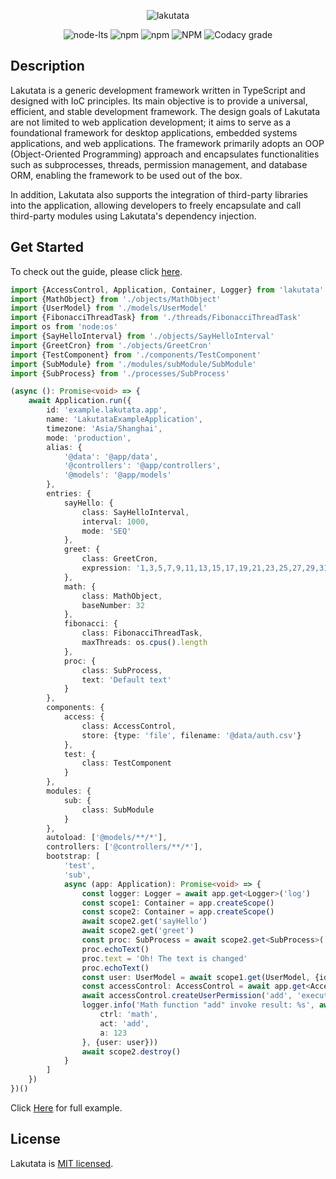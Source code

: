 <div align="center">

![lakutata](https://socialify.git.ci/lakutata/lakutata/image?description=1&descriptionEditable=An%20IoC-based%20universal%20application%20framework&font=Source%20Code%20Pro&forks=1&language=1&logo=https%3A%2F%2Fraw.githubusercontent.com%2Flakutata%2Flakutata%2Fmain%2Fassets%2Flogo.svg&name=1&pattern=Circuit%20Board&stargazers=1&theme=Auto)

</div>

<div align="center">

![node-lts](https://img.shields.io/node/v-lts/lakutata?style=for-the-badge&logo=nodedotjs&color=rgb(128%2C189%2C65))
![npm](https://img.shields.io/npm/v/lakutata?style=for-the-badge&logo=npm&color=rgb(128%2C189%2C65))
![npm](https://img.shields.io/npm/dm/lakutata?style=for-the-badge&logo=npm&color=rgb(128%2C189%2C65))
![NPM](https://img.shields.io/npm/l/lakutata?style=for-the-badge&logo=github&color=rgb(128%2C189%2C65))
![Codacy grade](https://img.shields.io/codacy/grade/0f16d1c355494415ad7733f8f22f7d36?style=for-the-badge&logo=codacy)

</div>

## Description

Lakutata is a generic development framework written in TypeScript and designed with IoC principles. Its main objective
is to provide a universal, efficient, and stable development framework. The design goals of Lakutata are not limited to
web application development; it aims to serve as a foundational framework for desktop applications, embedded systems
applications, and web applications. The framework primarily adopts an OOP (Object-Oriented Programming) approach and
encapsulates functionalities such as subprocesses, threads, permission management, and database ORM, enabling the
framework to be used out of the box.

In addition, Lakutata also supports the integration of third-party libraries into the application, allowing developers
to freely encapsulate and call third-party modules using Lakutata's dependency injection.

## Get Started

To check out the guide, please click [here](docs/Guide.md).

```typescript
import {AccessControl, Application, Container, Logger} from 'lakutata'
import {MathObject} from './objects/MathObject'
import {UserModel} from './models/UserModel'
import {FibonacciThreadTask} from './threads/FibonacciThreadTask'
import os from 'node:os'
import {SayHelloInterval} from './objects/SayHelloInterval'
import {GreetCron} from './objects/GreetCron'
import {TestComponent} from './components/TestComponent'
import {SubModule} from './modules/subModule/SubModule'
import {SubProcess} from './processes/SubProcess'

(async (): Promise<void> => {
    await Application.run({
        id: 'example.lakutata.app',
        name: 'LakutataExampleApplication',
        timezone: 'Asia/Shanghai',
        mode: 'production',
        alias: {
            '@data': '@app/data',
            '@controllers': '@app/controllers',
            '@models': '@app/models'
        },
        entries: {
            sayHello: {
                class: SayHelloInterval,
                interval: 1000,
                mode: 'SEQ'
            },
            greet: {
                class: GreetCron,
                expression: '1,3,5,7,9,11,13,15,17,19,21,23,25,27,29,31,33,35,37,39,41,43,45,47,49,51,53,55,57,59 * * * * ? '
            },
            math: {
                class: MathObject,
                baseNumber: 32
            },
            fibonacci: {
                class: FibonacciThreadTask,
                maxThreads: os.cpus().length
            },
            proc: {
                class: SubProcess,
                text: 'Default text'
            }
        },
        components: {
            access: {
                class: AccessControl,
                store: {type: 'file', filename: '@data/auth.csv'}
            },
            test: {
                class: TestComponent
            }
        },
        modules: {
            sub: {
                class: SubModule
            }
        },
        autoload: ['@models/**/*'],
        controllers: ['@controllers/**/*'],
        bootstrap: [
            'test',
            'sub',
            async (app: Application): Promise<void> => {
                const logger: Logger = await app.get<Logger>('log')
                const scope1: Container = app.createScope()
                const scope2: Container = app.createScope()
                await scope2.get('sayHello')
                await scope2.get('greet')
                const proc: SubProcess = await scope2.get<SubProcess>('proc')
                proc.echoText()
                proc.text = 'Oh! The text is changed'
                proc.echoText()
                const user: UserModel = await scope1.get(UserModel, {id: '89757', username: 'robot1'})
                const accessControl: AccessControl = await app.get<AccessControl>('access', {user: user})
                await accessControl.createUserPermission('add', 'execute')
                logger.info('Math function "add" invoke result: %s', await app.dispatchToController({
                    ctrl: 'math',
                    act: 'add',
                    a: 123
                }, {user: user}))
                await scope2.destroy()
            }
        ]
    })
})()
```

Click [Here](src/tests) for full example.

## License

Lakutata is [MIT licensed](LICENSE).
